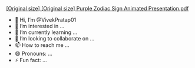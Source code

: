 [[Original size] [Original size] Purple Zodiac Sign Animated Presentation.pdf](https://github.com/user-attachments/files/15685543/Original.size.Original.size.Purple.Zodiac.Sign.Animated.Presentation.pdf)
- 👋 Hi, I’m @VivekPratap01
- 👀 I’m interested in ...
- 🌱 I’m currently learning ...
- 💞️ I’m looking to collaborate on ...
- 📫 How to reach me ...
- 😄 Pronouns: ...
- ⚡ Fun fact: ...

<!---
VivekPratap01/VivekPratap01 is a ✨ special ✨ repository because its `README.md` (this file) appears on your GitHub profile.
You can click the Preview link to take a look at your changes.
--
